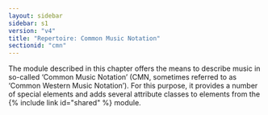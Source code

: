 ```yaml
---
layout: sidebar
sidebar: s1
version: "v4"
title: "Repertoire: Common Music Notation"
sectionid: "cmn"
---
```


The module described in this chapter offers the means to describe music in so-called ‘Common Music Notation’ (CMN, sometimes referred to as ‘Common Western Music Notation’). For this purpose, it provides a number of special elements and adds several attribute classes to elements from the {% include link id="shared" %} module.
